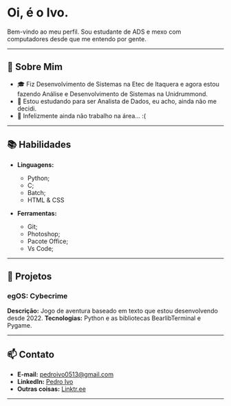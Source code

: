 # Oi, é o Ivo.

Bem-vindo ao meu perfil. Sou estudante de ADS e mexo com computadores desde que me entendo por gente.

---

## 🚀 Sobre Mim

- 🎓 Fiz Desenvolvimento de Sistemas na Etec de Itaquera e agora estou fazendo Análise e Desenvolvimento de Sistemas na Unidrummond.
- 🌱 Estou estudando para ser Analista de Dados, eu acho, ainda não me decidi.
- 💼 Infelizmente ainda não trabalho na área... :(

---

## 📚 Habilidades

- **Linguagens:** 
  - Python;
  - C;
  - Batch;
  - HTML & CSS


- **Ferramentas:**
  - Git;
  - Photoshop;
  - Pacote Office;
  - Vs Code;
---

## 📁 Projetos

### egOS: Cybecrime
**Descrição:** Jogo de aventura baseado em texto que estou desenvolvendo desde 2022.
**Tecnologias:** Python e as bibliotecas BearlibTerminal e Pygame.

---

## 📫 Contato

- **E-mail:** pedroivo0513@gmail.com
- **LinkedIn:** [Pedro Ivo](https://www.linkedin.com/in/pedro-ivo-rocha/)
- **Outras coisas:** [Linktr.ee](https://linktr.ee/pedro_ivo)

---


